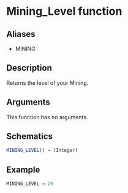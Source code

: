 # Mining_Level function

## Aliases

- MINING

## Description

Returns the level of your Mining.

## Arguments

This function has no arguments.

## Schematics

```js
MINING_LEVEL() → (Integer)
```

## Example

```js
MINING_LEVEL → 29
```

